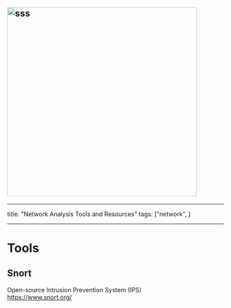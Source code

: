 ## <img width="441" alt="sss" src="placeholder" />

---

title: "Network Analysis Tools and Resources"
tags: ["network", ]

---

# Tools

## Snort

Open-source Intrusion Prevention System (IPS) \
https://www.snort.org/
